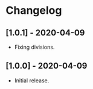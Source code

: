 # Changelog

## [1.0.1] - 2020-04-09

* Fixing divisions.

## [1.0.0] - 2020-04-09

* Initial release.
